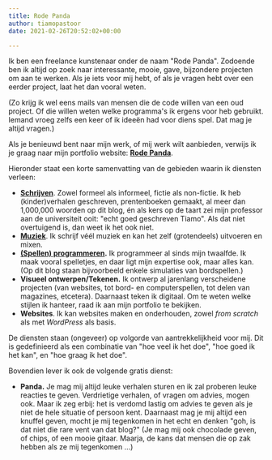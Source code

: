 ```yaml
---
title: Rode Panda
author: tiamopastoor
date: 2021-02-26T20:52:02+00:00

---
```

Ik ben een freelance kunstenaar onder de naam "Rode Panda". Zodoende ben ik altijd op zoek naar interessante, mooie, gave, bijzondere projecten om aan te werken. Als je iets voor mij hebt, of als je vragen hebt over een eerder project, laat het dan vooral weten.

(Zo krijg ik wel eens mails van mensen die de code willen van een oud project. Of die willen weten welke programma's ik ergens voor heb gebruikt. Iemand vroeg zelfs een keer of ik ideeën had voor diens spel. Dat mag je altijd vragen.)

Als je benieuwd bent naar mijn werk, of mij werk wilt aanbieden, verwijs ik je graag naar mijn portfolio website: [**Rode Panda**][1].

Hieronder staat een korte samenvatting van de gebieden waarin ik diensten verleen:

  * **[Schrijven][2]**. Zowel formeel als informeel, fictie als non-fictie. Ik heb (kinder)verhalen geschreven, prentenboeken gemaakt, al meer dan 1,000,000 woorden op dit blog, én als kers op de taart zei mijn professor aan de universiteit ooit: "echt goed geschreven Tiamo". Als dat niet overtuigend is, dan weet ik het ook niet.
  * **[Muziek](https://nietdathetuitmaakt.nl/muziek/)**. Ik schrijf véél muziek en kan het zelf (grotendeels) uitvoeren en mixen.
  * **[(Spellen) programmeren][3].** Ik programmeer al sinds mijn twaalfde. Ik maak vooral spelletjes, en daar ligt mijn expertise ook, maar alles kan. (Op dit blog staan bijvoorbeeld enkele simulaties van bordspellen.)
  * **Visueel ontwerpen/Tekenen.** Ik ontwerp al jarenlang verscheidene projecten (van websites, tot bord- en computerspellen, tot delen van magazines, etcetera). Daarnaast teken ik digitaal. Om te weten welke stijlen ik hanteer, raad ik aan mijn portfolio te bekijken.
  * **Websites**. Ik kan websites maken en onderhouden, zowel _from scratch_ als met _WordPress_ als basis.

De diensten staan (ongeveer) op volgorde van aantrekkelijkheid voor mij. Dit is gedefinieerd als een combinatie van "hoe veel ik het doe", "hoe goed ik het kan", en "hoe graag ik het doe".

Bovendien lever ik ook de volgende gratis dienst:

  * **Panda.** Je mag mij altijd leuke verhalen sturen en ik zal proberen leuke reacties te geven. Verdrietige verhalen, of vragen om advies, mogen ook. Maar ik zeg erbij: het is verdomd lastig om advies te geven als je niet de hele situatie of persoon kent. Daarnaast mag je mij altijd een knuffel geven, mocht je mij tegenkomen in het echt en denken "goh, is dat niet die rare vent van dat blog?" (Je mag mij ook chocolade geven, of chips, of een mooie gitaar. Maarja, de kans dat mensen die op zak hebben als ze mij tegenkomen ...)

 [1]: https://rodepanda.com
 [2]: /books/
 [3]: https://nietdathetuitmaakt.nl/bordspellen/